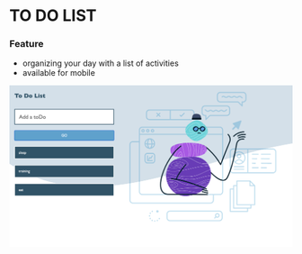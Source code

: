 # TO DO LIST

### Feature
- organizing your day with a list of activities
- available for mobile



![flwochart](image/preview.png)
